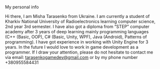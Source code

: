 My personal info

Hi there, I am Misha Tarasenko from Ukraine.
I am currently a student of Kharkiv National University of Radioelectronics learning computer science, 2nd year 3rd semester.
I have also got a diploma from “STEP” computer academy after 3 years of deep learning mainly programming languages (C++ (Basic, OOP), C# (Basic, Unity, WPF), Java (Android), Patterns of programming).
I have got experience in working with Unity Engine for 3 years. 
In the future I would love to work in game development as a programmer.
If I draw your attention, please do not hesitate to contact me via email: tarasenkogamedev@gmail.com or by my phone number +380955584431
